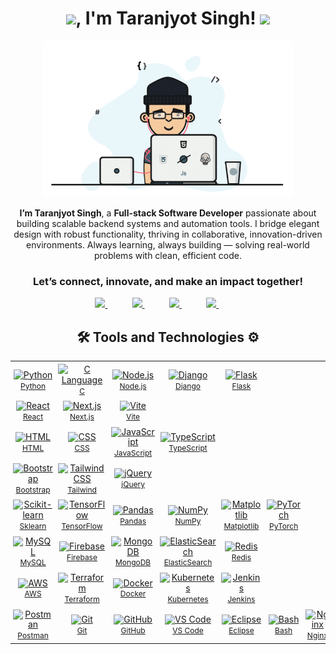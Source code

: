 <h1 align="center">
  <img src="https://media.giphy.com/media/hvRJCLFzcasrR4ia7z/giphy.gif" width="22px">, I'm Taranjyot Singh! <img src="https://media.giphy.com/media/WUlplcMpOCEmTGBtBW/giphy.gif" width="35">
</h1>

<div align="center">
  <img
      src="https://raw.githubusercontent.com/MehedilslamRipon/MehedilslamRipon/main/img/MehediIslamRipon.gif"
      alt="centered image"
      style="height: 250px; width: 400px; object-fit: cover;"
    />
  <p>
    <strong>I’m Taranjyot Singh</strong>, a <strong>Full-stack Software Developer</strong> passionate about building scalable backend systems and automation tools.
    I bridge elegant design with robust functionality, thriving in collaborative, innovation-driven environments.
    Always learning, always building — solving real-world problems with clean, efficient code.
  </p>
</div>

<div align="center">
  <h3>Let’s connect, innovate, and make an impact together!</h3>
  <a href="mailto:taranjyotsingh357@gmail.com">
    <img src="https://img.icons8.com/?size=100&id=qyRpAggnV0zH&format=png&color=000000" width="40">
  </a>
  &nbsp;&nbsp;&nbsp;&nbsp;&nbsp;&nbsp;&nbsp;&nbsp;&nbsp;
  <a href="https://www.linkedin.com/in/taranjyot-singh/">
    <img src="https://img.icons8.com/?size=100&id=PmVIP6qPDgZv&format=png&color=000000" width="40">
  </a>
  &nbsp;&nbsp;&nbsp;&nbsp;&nbsp;&nbsp;&nbsp;&nbsp;&nbsp;
  <a href="https://github.com/TaranjyotS">
    <img src="https://img.icons8.com/?size=100&id=g7P0iny5Rros&format=png&color=000000" width="40">
  </a>
  &nbsp;&nbsp;&nbsp;&nbsp;&nbsp;&nbsp;&nbsp;&nbsp;&nbsp;
  <a href="https://www.instagram.com/taranjyotsingh/">
    <img src="https://img.icons8.com/?size=100&id=Xy10Jcu1L2Su&format=png&color=000000" width="40">
  </a>
  &nbsp;&nbsp;&nbsp;&nbsp;&nbsp;&nbsp;&nbsp;&nbsp;&nbsp;
</div>

<h2 align="center">🛠️ Tools and Technologies ⚙️</h2>

<table align="center" style="margin: 0 auto; text-align: center; border-collapse: collapse;>

  <!-- 🧠 Backend / Full-Stack -->
  <tr style="line-height: 1.2;" align="center">
    <td style="padding: 4px;"><a href="https://www.python.org/" target="_blank"><img src="https://techstack-generator.vercel.app/python-icon.svg" width="32" alt="Python"/> <br><span style="font-size: 12px;">Python</span></a></td>
    <td style="padding: 4px;"><a href="https://en.cppreference.com/w/c" target="_blank"><img src="https://skillicons.dev/icons?i=c" width="32" alt="C Language"/> <br><span style="font-size: 12px;">C</span></a></td>
    <td style="padding: 4px;"><a href="https://nodejs.org/" target="_blank"><img src="https://techstack-generator.vercel.app/nginx-icon.svg" width="32" alt="Node.js"/> <br><span style="font-size: 12px;">Node.js</span></a></td>
    <td style="padding: 4px;"><a href="https://www.djangoproject.com/" target="_blank"><img src="https://skillicons.dev/icons?i=django" width="32" alt="Django"/> <br><span style="font-size: 12px;">Django</span></a></td>
    <td style="padding: 4px;"><a href="https://flask.palletsprojects.com/" target="_blank"><img src="https://skillicons.dev/icons?i=flask" width="32" alt="Flask"/> <br><span style="font-size: 12px;">Flask</span></a></td>
  </tr>

  <!-- ⚛️ Front-End Frameworks -->
  <tr style="line-height: 1.2;" align="center">
    <td style="padding: 4px;"><a href="https://reactjs.org/" target="_blank"><img src="https://techstack-generator.vercel.app/react-icon.svg" width="32" alt="React"/> <br><span style="font-size: 12px;">React</span></a></td>
    <td style="padding: 4px;"><a href="https://nextjs.org/" target="_blank"><img src="https://skillicons.dev/icons?i=nextjs" width="32" alt="Next.js"/> <br><span style="font-size: 12px;">Next.js</span></a></td>
    <td style="padding: 4px;"><a href="https://vitejs.dev/" target="_blank"><img src="https://skillicons.dev/icons?i=vite" width="32" alt="Vite"/> <br><span style="font-size: 12px;">Vite</span></a></td>
  </tr>

  <!-- 🌐 Core Web Technologies -->
  <tr style="line-height: 1.2;" align="center">
    <td style="padding: 4px;"><a href="https://developer.mozilla.org/en-US/docs/Web/HTML" target="_blank"><img src="https://skillicons.dev/icons?i=html" width="32" alt="HTML"/> <br><span style="font-size: 12px;">HTML</span></a></td>
    <td style="padding: 4px;"><a href="https://developer.mozilla.org/en-US/docs/Web/CSS" target="_blank"><img src="https://skillicons.dev/icons?i=css" width="32" alt="CSS"/> <br><span style="font-size: 12px;">CSS</span></a></td>
    <td style="padding: 4px;"><a href="https://www.javascript.com/" target="_blank"><img src="https://techstack-generator.vercel.app/js-icon.svg" width="32" alt="JavaScript"/> <br><span style="font-size: 12px;">JavaScript</span></a></td>
    <td style="padding: 4px;"><a href="https://www.typescriptlang.org/" target="_blank"><img src="https://techstack-generator.vercel.app/ts-icon.svg" width="32" alt="TypeScript"/> <br><span style="font-size: 12px;">TypeScript</span></a></td>
  </tr>

  <!-- 🎨 Styling & Design -->
  <tr style="line-height: 1.2;" align="center">
    <td style="padding: 4px;"><a href="https://getbootstrap.com/" target="_blank"><img src="https://skillicons.dev/icons?i=bootstrap" width="32" alt="Bootstrap"/> <br><span style="font-size: 12px;">Bootstrap</span></a></td>
    <td style="padding: 4px;"><a href="https://tailwindcss.com/" target="_blank"><img src="https://skillicons.dev/icons?i=tailwind" width="32" alt="Tailwind CSS"/> <br><span style="font-size: 12px;">Tailwind</span></a></td>
    <td style="padding: 4px;"><a href="https://jquery.com/" target="_blank"><img src="https://skillicons.dev/icons?i=jquery" width="32" alt="jQuery"/> <br><span style="font-size: 12px;">jQuery</span></a></td>
  </tr>

  <!-- 🧪 ML & Data Science -->
  <tr style="line-height: 1.2;" align="center">
    <td style="padding: 4px;"><a href="https://scikit-learn.org/" target="_blank"><img src="https://skillicons.dev/icons?i=sklearn" width="32" alt="Scikit-learn"/> <br><span style="font-size: 12px;">Sklearn</span></a></td>
    <td style="padding: 4px;"><a href="https://www.tensorflow.org/" target="_blank"><img src="https://skillicons.dev/icons?i=tensorflow" width="32" alt="TensorFlow"/> <br><span style="font-size: 12px;">TensorFlow</span></a></td>
    <td style="padding: 4px;"><a href="https://pandas.pydata.org/" target="_blank"><img src="https://cdn.jsdelivr.net/gh/devicons/devicon/icons/pandas/pandas-original.svg" width="32" alt="Pandas"/> <br><span style="font-size: 12px;">Pandas</span></a></td>
    <td style="padding: 4px;"><a href="https://numpy.org/" target="_blank"><img src="https://upload.wikimedia.org/wikipedia/commons/3/31/NumPy_logo_2020.svg" width="32" alt="NumPy"/> <br><span style="font-size: 12px;">NumPy</span></a></td>
    <td style="padding: 4px;"><a href="https://matplotlib.org/" target="_blank"><img src="https://upload.wikimedia.org/wikipedia/commons/0/01/Created_with_Matplotlib-logo.svg" width="32" alt="Matplotlib"/> <br><span style="font-size: 12px;">Matplotlib</span></a></td>
    <td style="padding: 4px;"><a href="https://pytorch.org/" target="_blank"><img src="https://skillicons.dev/icons?i=pytorch" width="32" alt="PyTorch"/> <br><span style="font-size: 12px;">PyTorch</span></a></td>
  </tr>

  <!-- 💾 Databases -->
  <tr style="line-height: 1.2;" align="center">
    <td style="padding: 4px;"><a href="https://www.mysql.com/" target="_blank"><img src="https://techstack-generator.vercel.app/mysql-icon.svg" width="32" alt="MySQL"/> <br><span style="font-size: 12px;">MySQL</span></a></td>
    <td style="padding: 4px;"><a href="https://firebase.google.com/" target="_blank"><img src="https://skillicons.dev/icons?i=firebase" width="32" alt="Firebase"/> <br><span style="font-size: 12px;">Firebase</span></a></td>
    <td style="padding: 4px;"><a href="https://www.mongodb.com/" target="_blank"><img src="https://skillicons.dev/icons?i=mongodb" width="32" alt="MongoDB"/> <br><span style="font-size: 12px;">MongoDB</span></a></td>
    <td style="padding: 4px;"><a href="https://www.elastic.co/elasticsearch/" target="_blank"><img src="https://skillicons.dev/icons?i=elasticsearch" width="32" alt="ElasticSearch"/> <br><span style="font-size: 12px;">ElasticSearch</span></a></td>
    <td style="padding: 4px;"><a href="https://redis.io/" target="_blank"><img src="https://skillicons.dev/icons?i=redis" width="32" alt="Redis"/> <br><span style="font-size: 12px;">Redis</span></a></td>
  </tr>

  <!-- ☁️ Cloud & DevOps -->
  <tr style="line-height: 1.2;" align="center">
    <td style="padding: 4px;"><a href="https://aws.amazon.com/" target="_blank"><img src="https://skillicons.dev/icons?i=aws" width="32" alt="AWS"/> <br><span style="font-size: 12px;">AWS</span></a></td>
    <td style="padding: 4px;"><a href="https://www.terraform.io/" target="_blank"><img src="https://skillicons.dev/icons?i=terraform" width="32" alt="Terraform"/> <br><span style="font-size: 12px;">Terraform</span></a></td>
    <td style="padding: 4px;"><a href="https://www.docker.com/" target="_blank"><img src="https://skillicons.dev/icons?i=docker" width="32" alt="Docker"/> <br><span style="font-size: 12px;">Docker</span></a></td>
    <td style="padding: 4px;"><a href="https://kubernetes.io/" target="_blank"><img src="https://skillicons.dev/icons?i=kubernetes" width="32" alt="Kubernetes"/> <br><span style="font-size: 12px;">Kubernetes</span></a></td>
    <td style="padding: 4px;"><a href="https://www.jenkins.io/" target="_blank"><img src="https://skillicons.dev/icons?i=jenkins" width="32" alt="Jenkins"/> <br><span style="font-size: 12px;">Jenkins</span></a></td>
  </tr>

  <!-- 🧪 Tools & Utilities -->
  <tr style="line-height: 1.2;" align="center">
    <td style="padding: 4px;"><a href="https://www.postman.com/" target="_blank"><img src="https://skillicons.dev/icons?i=postman" width="32" alt="Postman"/> <br><span style="font-size: 12px;">Postman</span></a></td>
    <td style="padding: 4px;"><a href="https://git-scm.com/" target="_blank"><img src="https://skillicons.dev/icons?i=git" width="32" alt="Git"/> <br><span style="font-size: 12px;">Git</span></a></td>
    <td style="padding: 4px;"><a href="https://github.com/" target="_blank"><img src="https://skillicons.dev/icons?i=github" width="32" alt="GitHub"/> <br><span style="font-size: 12px;">GitHub</span></a></td>
    <td style="padding: 4px;"><a href="https://code.visualstudio.com/" target="_blank"><img src="https://skillicons.dev/icons?i=vscode" width="32" alt="VS Code"/> <br><span style="font-size: 12px;">VS Code</span></a></td>
    <td style="padding: 4px;"><a href="https://www.eclipse.org/" target="_blank"><img src="https://skillicons.dev/icons?i=eclipse" width="32" alt="Eclipse"/> <br><span style="font-size: 12px;">Eclipse</span></a></td>
    <td style="padding: 4px;"><a href="https://www.gnu.org/software/bash/" target="_blank"><img src="https://skillicons.dev/icons?i=bash" width="32" alt="Bash"/> <br><span style="font-size: 12px;">Bash</span></a></td>
    <td style="padding: 4px;"><a href="https://nginx.org/" target="_blank"><img src="https://skillicons.dev/icons?i=nginx" width="32" alt="Nginx"/> <br><span style="font-size: 12px;">Nginx</span></a></td>
    <td style="padding: 4px;"><a href="https://vercel.com/" target="_blank"><img src="https://skillicons.dev/icons?i=vercel" width="32" alt="Vercel"/> <br><span style="font-size: 12px;">Vercel</span></a></td>
    <td style="padding: 4px;"><a href="https://www.vim.org/" target="_blank"><img src="https://skillicons.dev/icons?i=vim" width="32" alt="Vim"/> <br><span style="font-size: 12px;">Vim</span></a></td>
    <td style="padding: 4px;"><a href="https://bitbucket.org/" target="_blank"><img src="https://skillicons.dev/icons?i=bitbucket" width="32" alt="Bitbucket"/> <br><span style="font-size: 12px;">Bitbucket</span></a></td>
    <td style="padding: 4px;"><a href="https://www.atlassian.com/software/jira" target="_blank"><img src="https://cdn.worldvectorlogo.com/logos/jira-1.svg" width="32" alt="Jira"/> <br><span style="font-size: 12px;">Jira</span></a></td>
    <td style="padding: 4px;"><a href="https://www.atlassian.com/software/confluence" target="_blank"><img src="https://upload.wikimedia.org/wikipedia/commons/8/88/Atlassian_Confluence_2017_logo.svg" width="32" alt="Confluence"/> <br><span style="font-size: 12px;">Confluence</span></a></td>
  </tr>

</table>

<!--- TaranjyotS/TaranjyotS is a ✨ special ✨ repository because its `README.md` (this file) appears on the GitHub profile. --->
